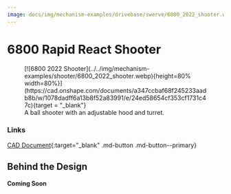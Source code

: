 ```yaml
---
image: docs/img/mechanism-examples/drivebase/swerve/6800_2022_shooter.webp
---
```


# 6800 Rapid React Shooter

<figure markdown="span">
[![6800 2022 Shooter](../../img/mechanism-examples/shooter/6800_2022_shooter.webp){height=80% width=80%}](https://cad.onshape.com/documents/a347ccbaf68f245233aadb8b/w/1078dadff6a13b8f52a83991/e/24ed58654cf353cf1731c47c){target = "_blank"}
<figcaption>A ball shooter with an adjustable hood and turret.</figcaption>
</figure>

### Links

[CAD Document](https://cad.onshape.com/documents/a347ccbaf68f245233aadb8b/w/1078dadff6a13b8f52a83991/e/24ed58654cf353cf1731c47c "CAD Document Link"){:target="_blank" .md-button .md-button--primary}

## Behind the Design
**Coming Soon**

<br>